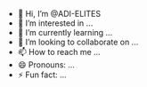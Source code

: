 - 👋 Hi, I’m @ADI-ELITES
- 👀 I’m interested in ...
- 🌱 I’m currently learning ...
- 💞️ I’m looking to collaborate on ...
- 📫 How to reach me ...
- 😄 Pronouns: ...
- ⚡ Fun fact: ...

<!---
ADI-ELITES/ADI-ELITES is a ✨ special ✨ repository because its `README.md` (this file) appears on your GitHub profile.
You can click the Preview link to take a look at your changes.
--->
